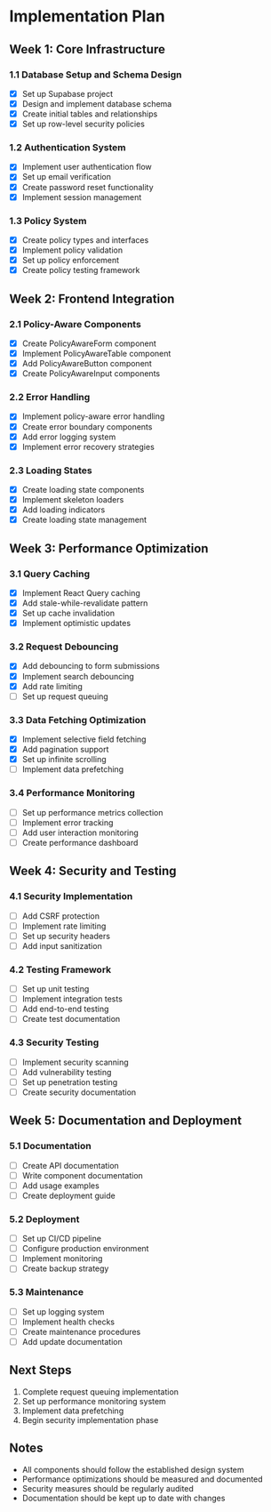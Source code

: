 # Implementation Plan

## Week 1: Core Infrastructure

### 1.1 Database Setup and Schema Design
- [x] Set up Supabase project
- [x] Design and implement database schema
- [x] Create initial tables and relationships
- [x] Set up row-level security policies

### 1.2 Authentication System
- [x] Implement user authentication flow
- [x] Set up email verification
- [x] Create password reset functionality
- [x] Implement session management

### 1.3 Policy System
- [x] Create policy types and interfaces
- [x] Implement policy validation
- [x] Set up policy enforcement
- [x] Create policy testing framework

## Week 2: Frontend Integration

### 2.1 Policy-Aware Components
- [x] Create PolicyAwareForm component
- [x] Implement PolicyAwareTable component
- [x] Add PolicyAwareButton component
- [x] Create PolicyAwareInput components

### 2.2 Error Handling
- [x] Implement policy-aware error handling
- [x] Create error boundary components
- [x] Add error logging system
- [x] Implement error recovery strategies

### 2.3 Loading States
- [x] Create loading state components
- [x] Implement skeleton loaders
- [x] Add loading indicators
- [x] Create loading state management

## Week 3: Performance Optimization

### 3.1 Query Caching
- [x] Implement React Query caching
- [x] Add stale-while-revalidate pattern
- [x] Set up cache invalidation
- [x] Implement optimistic updates

### 3.2 Request Debouncing
- [x] Add debouncing to form submissions
- [x] Implement search debouncing
- [x] Add rate limiting
- [ ] Set up request queuing

### 3.3 Data Fetching Optimization
- [x] Implement selective field fetching
- [x] Add pagination support
- [x] Set up infinite scrolling
- [ ] Implement data prefetching

### 3.4 Performance Monitoring
- [ ] Set up performance metrics collection
- [ ] Implement error tracking
- [ ] Add user interaction monitoring
- [ ] Create performance dashboard

## Week 4: Security and Testing

### 4.1 Security Implementation
- [ ] Add CSRF protection
- [ ] Implement rate limiting
- [ ] Set up security headers
- [ ] Add input sanitization

### 4.2 Testing Framework
- [ ] Set up unit testing
- [ ] Implement integration tests
- [ ] Add end-to-end testing
- [ ] Create test documentation

### 4.3 Security Testing
- [ ] Implement security scanning
- [ ] Add vulnerability testing
- [ ] Set up penetration testing
- [ ] Create security documentation

## Week 5: Documentation and Deployment

### 5.1 Documentation
- [ ] Create API documentation
- [ ] Write component documentation
- [ ] Add usage examples
- [ ] Create deployment guide

### 5.2 Deployment
- [ ] Set up CI/CD pipeline
- [ ] Configure production environment
- [ ] Implement monitoring
- [ ] Create backup strategy

### 5.3 Maintenance
- [ ] Set up logging system
- [ ] Implement health checks
- [ ] Create maintenance procedures
- [ ] Add update documentation

## Next Steps

1. Complete request queuing implementation
2. Set up performance monitoring system
3. Implement data prefetching
4. Begin security implementation phase

## Notes

- All components should follow the established design system
- Performance optimizations should be measured and documented
- Security measures should be regularly audited
- Documentation should be kept up to date with changes 
